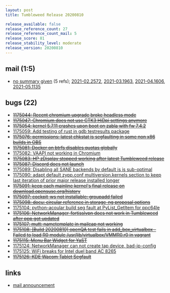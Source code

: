 ```yaml
---
layout: post
title: Tumbleweed Release 20200810

release_available: false
release_reference_count: 27
release_reference_count_mail: 5
release_score: 81
release_stability_level: moderate
release_version: 20200810
---
```


## mail (1:5)

- [no summary given](https://github.com/boombatower/tumbleweed-review/issues/10) (5 refs); [2021-02.2572](https://github.com/boombatower/tumbleweed-review/issues/10), [2021-03.1963](https://github.com/boombatower/tumbleweed-review/issues/10), [2021-04.1606](https://github.com/boombatower/tumbleweed-review/issues/10), [2021-05.1135](https://github.com/boombatower/tumbleweed-review/issues/10)

## bugs (22)

<!--more-->

- ~~[1175044: Recent chromium upgrade broke headless mode](https://bugzilla.opensuse.org/show_bug.cgi?id=1175044)~~
- ~~[1175047: Chromium does not use GTK3 HiDpi settings anymore](https://bugzilla.opensuse.org/show_bug.cgi?id=1175047)~~
- ~~[1175054: kernel 5.7.11 crashes upon boot on zabla with fw 7.4.2](https://bugzilla.opensuse.org/show_bug.cgi?id=1175054)~~
- [1175059: Add testing of rust in gdb testresults package](https://bugzilla.opensuse.org/show_bug.cgi?id=1175059)
- ~~[1175076: permissions: latest chkstat is segfaulting in some non x86 builds in OBS](https://bugzilla.opensuse.org/show_bug.cgi?id=1175076)~~
- ~~[1175081: Docker on btrfs disables quotas globally](https://bugzilla.opensuse.org/show_bug.cgi?id=1175081)~~
- [1175082: VAAPI not working in Chromium](https://bugzilla.opensuse.org/show_bug.cgi?id=1175082)
- ~~[1175083: HP zDisplay stopped working after latest Tumbleweed release](https://bugzilla.opensuse.org/show_bug.cgi?id=1175083)~~
- ~~[1175087: Discord does not launch](https://bugzilla.opensuse.org/show_bug.cgi?id=1175087)~~
- [1175089: Disabling all SANE backends by default is is sub-optimal](https://bugzilla.opensuse.org/show_bug.cgi?id=1175089)
- [1175090: adapt default zypp.conf multiversion.kernels section to keep last iteration of prior major release installed longer](https://bugzilla.opensuse.org/show_bug.cgi?id=1175090)
- ~~[1175091: keep each mainline kernel's final release on download.opensuse.org/history](https://bugzilla.opensuse.org/show_bug.cgi?id=1175091)~~
- ~~[1175097: cockpit-ws not installable: groupadd failed](https://bugzilla.opensuse.org/show_bug.cgi?id=1175097)~~
- ~~[1175098: docu: circular reference in storage-ng proposal options](https://bugzilla.opensuse.org/show_bug.cgi?id=1175098)~~
- [1175104: python-acoular build seg fault at PyList_GetItem for ppc64le](https://bugzilla.opensuse.org/show_bug.cgi?id=1175104)
- ~~[1175106: NetworkManager-fortisslvpn does not work in Tumbleweed after ppp got updated](https://bugzilla.opensuse.org/show_bug.cgi?id=1175106)~~
- ~~[1175107: mutt: nametemplate in mailcap not working](https://bugzilla.opensuse.org/show_bug.cgi?id=1175107)~~
- ~~[1175108: \[Build 20200810\] openQA test fails in add_box_virtualbox - Failed to load R0 module /usr/lib/virtualbox/VMMR0.r0 in vagrant](https://bugzilla.opensuse.org/show_bug.cgi?id=1175108)~~
- ~~[1175115: Menu Bar Widget for YaST](https://bugzilla.opensuse.org/show_bug.cgi?id=1175115)~~
- [1175124: NetworkManager can not create tap device, bad-ip-config](https://bugzilla.opensuse.org/show_bug.cgi?id=1175124)
- [1175125: WiFi breaks for Intel duel band AC 8265](https://bugzilla.opensuse.org/show_bug.cgi?id=1175125)
- ~~[1175126: KDE Wacom Tablet Segfault](https://bugzilla.opensuse.org/show_bug.cgi?id=1175126)~~



## links

- [mail announcement](https://github.com/boombatower/tumbleweed-review/issues/10)
